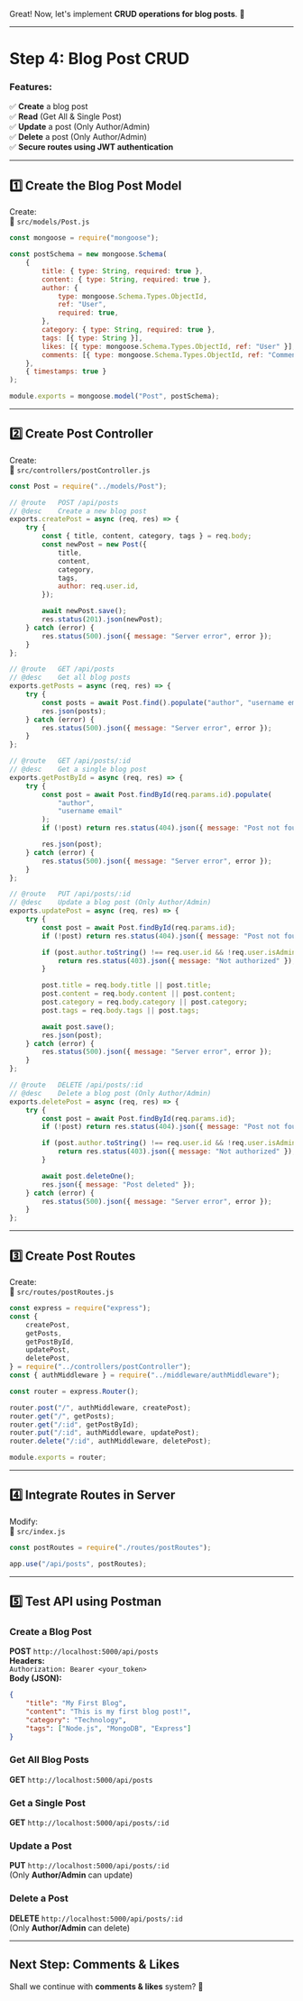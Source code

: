 Great! Now, let's implement **CRUD operations for blog posts**. 🚀

---

# **Step 4: Blog Post CRUD**

### **Features:**

✅ **Create** a blog post  
✅ **Read** (Get All & Single Post)  
✅ **Update** a post (Only Author/Admin)  
✅ **Delete** a post (Only Author/Admin)  
✅ **Secure routes using JWT authentication**

---

## **1️⃣ Create the Blog Post Model**

Create:  
📂 `src/models/Post.js`

```javascript
const mongoose = require("mongoose");

const postSchema = new mongoose.Schema(
    {
        title: { type: String, required: true },
        content: { type: String, required: true },
        author: {
            type: mongoose.Schema.Types.ObjectId,
            ref: "User",
            required: true,
        },
        category: { type: String, required: true },
        tags: [{ type: String }],
        likes: [{ type: mongoose.Schema.Types.ObjectId, ref: "User" }],
        comments: [{ type: mongoose.Schema.Types.ObjectId, ref: "Comment" }],
    },
    { timestamps: true }
);

module.exports = mongoose.model("Post", postSchema);
```

---

## **2️⃣ Create Post Controller**

Create:  
📂 `src/controllers/postController.js`

```javascript
const Post = require("../models/Post");

// @route   POST /api/posts
// @desc    Create a new blog post
exports.createPost = async (req, res) => {
    try {
        const { title, content, category, tags } = req.body;
        const newPost = new Post({
            title,
            content,
            category,
            tags,
            author: req.user.id,
        });

        await newPost.save();
        res.status(201).json(newPost);
    } catch (error) {
        res.status(500).json({ message: "Server error", error });
    }
};

// @route   GET /api/posts
// @desc    Get all blog posts
exports.getPosts = async (req, res) => {
    try {
        const posts = await Post.find().populate("author", "username email");
        res.json(posts);
    } catch (error) {
        res.status(500).json({ message: "Server error", error });
    }
};

// @route   GET /api/posts/:id
// @desc    Get a single blog post
exports.getPostById = async (req, res) => {
    try {
        const post = await Post.findById(req.params.id).populate(
            "author",
            "username email"
        );
        if (!post) return res.status(404).json({ message: "Post not found" });

        res.json(post);
    } catch (error) {
        res.status(500).json({ message: "Server error", error });
    }
};

// @route   PUT /api/posts/:id
// @desc    Update a blog post (Only Author/Admin)
exports.updatePost = async (req, res) => {
    try {
        const post = await Post.findById(req.params.id);
        if (!post) return res.status(404).json({ message: "Post not found" });

        if (post.author.toString() !== req.user.id && !req.user.isAdmin) {
            return res.status(403).json({ message: "Not authorized" });
        }

        post.title = req.body.title || post.title;
        post.content = req.body.content || post.content;
        post.category = req.body.category || post.category;
        post.tags = req.body.tags || post.tags;

        await post.save();
        res.json(post);
    } catch (error) {
        res.status(500).json({ message: "Server error", error });
    }
};

// @route   DELETE /api/posts/:id
// @desc    Delete a blog post (Only Author/Admin)
exports.deletePost = async (req, res) => {
    try {
        const post = await Post.findById(req.params.id);
        if (!post) return res.status(404).json({ message: "Post not found" });

        if (post.author.toString() !== req.user.id && !req.user.isAdmin) {
            return res.status(403).json({ message: "Not authorized" });
        }

        await post.deleteOne();
        res.json({ message: "Post deleted" });
    } catch (error) {
        res.status(500).json({ message: "Server error", error });
    }
};
```

---

## **3️⃣ Create Post Routes**

Create:  
📂 `src/routes/postRoutes.js`

```javascript
const express = require("express");
const {
    createPost,
    getPosts,
    getPostById,
    updatePost,
    deletePost,
} = require("../controllers/postController");
const { authMiddleware } = require("../middleware/authMiddleware");

const router = express.Router();

router.post("/", authMiddleware, createPost);
router.get("/", getPosts);
router.get("/:id", getPostById);
router.put("/:id", authMiddleware, updatePost);
router.delete("/:id", authMiddleware, deletePost);

module.exports = router;
```

---

## **4️⃣ Integrate Routes in Server**

Modify:  
📂 `src/index.js`

```javascript
const postRoutes = require("./routes/postRoutes");

app.use("/api/posts", postRoutes);
```

---

## **5️⃣ Test API using Postman**

### **Create a Blog Post**

**POST** `http://localhost:5000/api/posts`  
**Headers:**  
`Authorization: Bearer <your_token>`  
**Body (JSON):**

```json
{
    "title": "My First Blog",
    "content": "This is my first blog post!",
    "category": "Technology",
    "tags": ["Node.js", "MongoDB", "Express"]
}
```

### **Get All Blog Posts**

**GET** `http://localhost:5000/api/posts`

### **Get a Single Post**

**GET** `http://localhost:5000/api/posts/:id`

### **Update a Post**

**PUT** `http://localhost:5000/api/posts/:id`  
(Only **Author/Admin** can update)

### **Delete a Post**

**DELETE** `http://localhost:5000/api/posts/:id`  
(Only **Author/Admin** can delete)

---

## **Next Step: Comments & Likes**

Shall we continue with **comments & likes** system? 🚀
